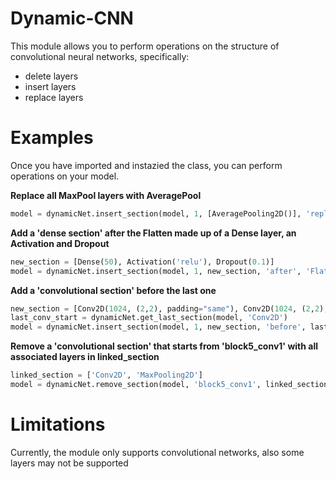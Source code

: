 # Dynamic-CNN
This module allows you to perform operations on the structure of convolutional neural networks, specifically:
* delete layers
* insert layers
* replace layers

# Examples
Once you have imported and instazied the class, you can perform operations on your model. 

**Replace all MaxPool layers with AveragePool**
```python
model = dynamicNet.insert_section(model, 1, [AveragePooling2D()], 'replace', 'MaxPooling2D')
```

**Add a 'dense section' after the Flatten made up of a Dense layer, an Activation and Dropout**
```python
new_section = [Dense(50), Activation('relu'), Dropout(0.1)]
model = dynamicNet.insert_section(model, 1, new_section, 'after', 'Flatten')
```

**Add a 'convolutional section' before the last one**
```python
new_section = [Conv2D(1024, (2,2), padding="same"), Conv2D(1024, (2,2), padding="same"), MaxPooling2D()]
last_conv_start = dynamicNet.get_last_section(model, 'Conv2D')
model = dynamicNet.insert_section(model, 1, new_section, 'before', last_conv_start)
```

**Remove a 'convolutional section' that starts from 'block5_conv1' with all associated layers in linked_section**
```python
linked_section = ['Conv2D', 'MaxPooling2D']
model = dynamicNet.remove_section(model, 'block5_conv1', linked_section, True, False)
```

# Limitations
Currently, the module only supports convolutional networks, also some layers may not be supported
